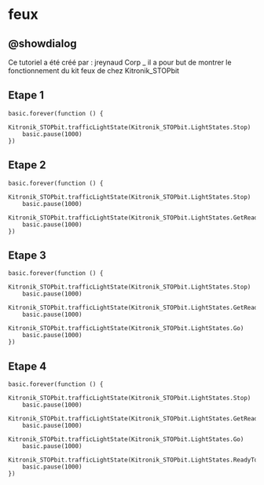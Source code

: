 # feux

## @showdialog
Ce tutoriel a été créé par : jreynaud Corp
_
il a pour but de montrer le fonctionnement du kit feux de chez Kitronik_STOPbit

## Etape 1
```blocks
basic.forever(function () {
    Kitronik_STOPbit.trafficLightState(Kitronik_STOPbit.LightStates.Stop)
    basic.pause(1000)
})
```
## Etape 2
```blocks
basic.forever(function () {
    Kitronik_STOPbit.trafficLightState(Kitronik_STOPbit.LightStates.Stop)
    basic.pause(1000)
    Kitronik_STOPbit.trafficLightState(Kitronik_STOPbit.LightStates.GetReady)
    basic.pause(1000)
})
```
## Etape 3
```blocks
basic.forever(function () {
    Kitronik_STOPbit.trafficLightState(Kitronik_STOPbit.LightStates.Stop)
    basic.pause(1000)
    Kitronik_STOPbit.trafficLightState(Kitronik_STOPbit.LightStates.GetReady)
    basic.pause(1000)
    Kitronik_STOPbit.trafficLightState(Kitronik_STOPbit.LightStates.Go)
    basic.pause(1000)
})
```
## Etape 4
```blocks
basic.forever(function () {
    Kitronik_STOPbit.trafficLightState(Kitronik_STOPbit.LightStates.Stop)
    basic.pause(1000)
    Kitronik_STOPbit.trafficLightState(Kitronik_STOPbit.LightStates.GetReady)
    basic.pause(1000)
    Kitronik_STOPbit.trafficLightState(Kitronik_STOPbit.LightStates.Go)
    basic.pause(1000)
    Kitronik_STOPbit.trafficLightState(Kitronik_STOPbit.LightStates.ReadyToStop)
    basic.pause(1000)
})
```
